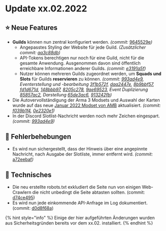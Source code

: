 # Update xx.02.2022

## ⭐ Neue Features

* **Guilds** können nun zentral konfiguriert werden. _(commit:_ [9645529e](https://github.com/Alf-Melmac/slotbotServer/commit/9645529e5f4fcc277184cf0a9c4d5c7df5465d04)_)_
  * Angepasstes Styling der Website für jede Guild. _(Zusätzlicher commit:_ [_aa3c88db_](https://github.com/Alf-Melmac/slotbotServer/commit/aa3c88db8790def03fa6e4c740a4c77d259e2a29)_)_
  * API-Tokens berechtigen nur noch für eine Guild, nicht für die gesamte Anwendung. Ausgenommen davon sind öffentlich erreichbare Informationen anderer Guilds. _(commit:_ [_e3191a5f_](update-xx.02.2022.md#erwaehnenswerte-aenderungen)_)_
  * Nutzer können mehreren Guilds zugeordnet werden, um **Squads und Slots** für Guilds **reservieren** zu können. _(commit:_ [_993ad4e9_](https://github.com/Alf-Melmac/slotbotServer/commit/993ad4e910ec16fd5e23f5d81b504d8758f37409)_, Eventerstellung und -bearbeitung_ [_3f1b572f_](https://github.com/Alf-Melmac/slotbotServer/commit/3f1b572f5f7b4061f20cf0152403e048dfb22492)_,_ [_daa2447e_](https://github.com/Alf-Melmac/slotbotServer/commit/daa2447e09b6dc8ef4df679c90a00477e99e9788)_,_ [_8b9bbf57_](https://github.com/Alf-Melmac/slotbotServer/commit/8b9bbf57383298964297da7fc00cd14248b6a723)_,_ [_fd1d671d_](https://github.com/Alf-Melmac/slotbotServer/commit/fd1d671d1105e5f5088d16f66caba4beea40e310)_,_ [_148bbb97_](https://github.com/Alf-Melmac/slotbotServer/commit/148bbb97b36c250675280f560794394bd7b3030c)_,_ [_8205c278_](https://github.com/Alf-Melmac/slotbotServer/commit/8205c278720965d8a3a4bbf69bbe31370d42dc7b)_,_ [_9ae69523_](https://github.com/Alf-Melmac/slotbotServer/commit/9ae69523f18e6a94577dfd910189fc361da03fbe)_, Event Duplizierung_ [_85857ac2_](https://github.com/Alf-Melmac/slotbotServer/commit/85857ac2f0f65df1c2a5023c7f654eb283e2e241)_, Darstellung_ [_65de3ac6_](https://github.com/Alf-Melmac/slotbotServer/commit/65de3ac6a97b85c7c28252bec6fd8a9ee76bca4f)_,_ [_913242fb_](https://github.com/Alf-Melmac/slotbotServer/commit/913242fb1f47d5158cf811fdf5e63670da7c8cbf)_)_
* Die Autovervollständigung der Arma 3 Modsets und Auswahl der Karten wurde auf das neue [Januar 2022 Modset von AMB](https://wiki.armamachtbock.de/de/Spieler/Mitmachen/Modset) aktualisiert. _(commit:_ [_f039b1f4_](https://github.com/Alf-Melmac/slotbotServer/commit/f039b1f4bc118c964a15ba1b7c98db01d1556537)_,_ [_0e2320e1_](https://github.com/Alf-Melmac/slotbotServer/commit/0e2320e1935e414be6cee842b70a53e670eacd17)_)_
* In der Discord Slotlist-Nachricht werden noch mehr Zeichen eingespart. _(commit:_ [_993ad4e9_](https://github.com/Alf-Melmac/slotbotServer/commit/993ad4e910ec16fd5e23f5d81b504d8758f37409)_)_

## 🐞 Fehlerbehebungen

* Es wird nun sichergestellt, dass der Hinweis über eine angepinnte Nachricht, nach Ausgabe der Slotliste, immer entfernt wird. _(commit:_ [a72eebaf](https://github.com/Alf-Melmac/slotbotServer/commit/a72eebaf44b4a7ae153c50397212df9ade163275)_)_

## 🔨 Technisches

* Die neu erstellte robots.txt exkludiert die Seite nun von einigen Web-Crawlern die nicht unbedingt die Seite abtasten sollten. (commit: [d74ce495](https://github.com/Alf-Melmac/slotbotServer/commit/d74ce495ef4faaeaec6107468fc24e292fbd5e8f))
* Es wird nun jede einkommende API-Anfrage im Log dokumentiert. (commit: [d0d8f68a](https://github.com/Alf-Melmac/slotbotServer/commit/d0d8f68a633936f6297b83df27e19ec58cbeb730))



{% hint style="info" %}
Einige der hier aufgeführten Änderungen wurden aus Sicherheitsgründen bereits vor dem xx.02. installiert.
{% endhint %}

